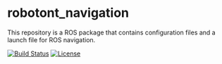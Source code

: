 # robotont\_navigation

This repository is a ROS package that contains configuration files and a launch file for ROS navigation.

[![Build Status](https://travis-ci.com/robotont/robotont_navigation.svg?branch=melodic-devel)](https://travis-ci.com/github/robotont/robotont_navigation)
[![License](https://img.shields.io/badge/License-Apache%202.0-blue.svg)](https://opensource.org/licenses/Apache-2.0)